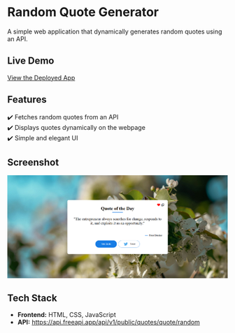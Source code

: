 # Random Quote Generator  

A simple web application that dynamically generates random quotes using an API.

## Live Demo  
[View the Deployed App](https://random-quote-hub.netlify.app/)  

## Features  
✔️ Fetches random quotes from an API  
✔️ Displays quotes dynamically on the webpage  
✔️ Simple and elegant UI  

## Screenshot

![Web View](./screenshot.png)

## Tech Stack  
- **Frontend:** HTML, CSS, JavaScript  
- **API:**  https://api.freeapi.app/api/v1/public/quotes/quote/random

